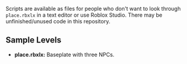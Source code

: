 Scripts are available as files for people who don't want to look through `place.rbxlx` in a text editor or use Roblox Studio. There may be unfinished/unused code in this repository.

## Sample Levels
- **place.rbxlx:** Baseplate with three NPCs.
